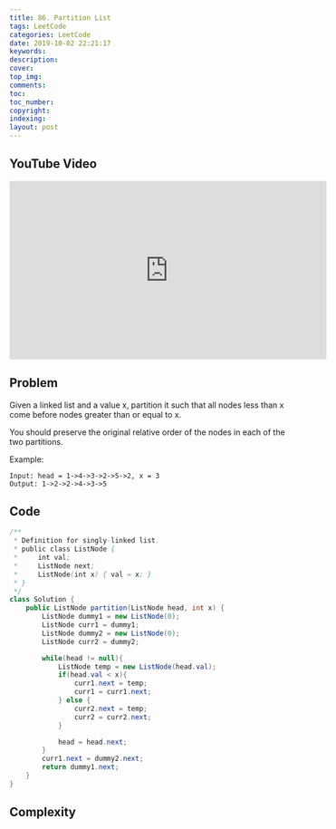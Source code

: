 ```yaml
---
title: 86. Partition List
tags: LeetCode
categories: LeetCode
date: 2019-10-02 22:21:17
keywords:
description:
cover:
top_img:
comments:
toc:
toc_number:
copyright:
indexing:
layout: post
---
```


## YouTube Video

<iframe width="560" height="315" src="https://www.youtube.com/embed/72fBK4q0qxo" frameborder="0" allow="accelerometer; autoplay; encrypted-media; gyroscope; picture-in-picture" allowfullscreen></iframe>

## Problem

Given a linked list and a value x, partition it such that all nodes less than x come before nodes greater than or equal to x.

You should preserve the original relative order of the nodes in each of the two partitions.

Example:

```
Input: head = 1->4->3->2->5->2, x = 3
Output: 1->2->2->4->3->5
```

## Code

```java
/**
 * Definition for singly-linked list.
 * public class ListNode {
 *     int val;
 *     ListNode next;
 *     ListNode(int x) { val = x; }
 * }
 */
class Solution {
    public ListNode partition(ListNode head, int x) {
        ListNode dummy1 = new ListNode(0);
        ListNode curr1 = dummy1;
        ListNode dummy2 = new ListNode(0);
        ListNode curr2 = dummy2;

        while(head != null){
            ListNode temp = new ListNode(head.val);
            if(head.val < x){
                curr1.next = temp;
                curr1 = curr1.next;
            } else {
                curr2.next = temp;
                curr2 = curr2.next;
            }

            head = head.next;
        }
        curr1.next = dummy2.next;
        return dummy1.next;
    }
}
```

## Complexity

